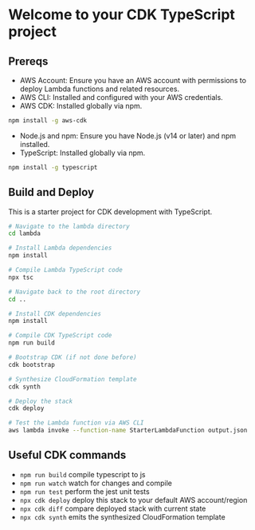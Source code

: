 # Welcome to your CDK TypeScript project

## Prereqs
- AWS Account: Ensure you have an AWS account with permissions to deploy Lambda functions and related resources.
- AWS CLI: Installed and configured with your AWS credentials.
- AWS CDK: Installed globally via npm.
```bash
npm install -g aws-cdk
```
- Node.js and npm: Ensure you have Node.js (v14 or later) and npm installed.
- TypeScript: Installed globally via npm.
```bash
npm install -g typescript
```

## Build and Deploy
This is a starter project for CDK development with TypeScript.

```bash
# Navigate to the lambda directory
cd lambda

# Install Lambda dependencies
npm install

# Compile Lambda TypeScript code
npx tsc

# Navigate back to the root directory
cd ..

# Install CDK dependencies
npm install

# Compile CDK TypeScript code
npm run build

# Bootstrap CDK (if not done before)
cdk bootstrap

# Synthesize CloudFormation template
cdk synth

# Deploy the stack
cdk deploy

# Test the Lambda function via AWS CLI
aws lambda invoke --function-name StarterLambdaFunction output.json
```


## Useful CDK commands

* `npm run build`   compile typescript to js
* `npm run watch`   watch for changes and compile
* `npm run test`    perform the jest unit tests
* `npx cdk deploy`  deploy this stack to your default AWS account/region
* `npx cdk diff`    compare deployed stack with current state
* `npx cdk synth`   emits the synthesized CloudFormation template
